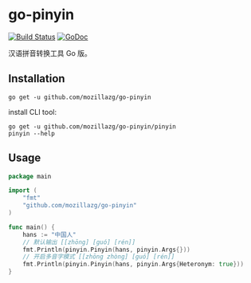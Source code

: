 go-pinyin
=========

[![Build Status](https://travis-ci.org/mozillazg/go-pinyin.svg)](https://travis-ci.org/mozillazg/go-pinyin)
[![GoDoc](https://godoc.org/github.com/mozillazg/go-pinyin?status.svg)](https://godoc.org/github.com/mozillazg/go-pinyin)

汉语拼音转换工具 Go 版。


Installation
------------

```
go get -u github.com/mozillazg/go-pinyin
```

install CLI tool:

```
go get -u github.com/mozillazg/go-pinyin/pinyin
pinyin --help
```

Usage
------

```go
package main

import (
	"fmt"
	"github.com/mozillazg/go-pinyin"
)

func main() {
	hans := "中国人"
    // 默认输出 [[zhōng] [guó] [rén]]
	fmt.Println(pinyin.Pinyin(hans, pinyin.Args{}))
    // 开启多音字模式 [[zhōng zhòng] [guó] [rén]]
	fmt.Println(pinyin.Pinyin(hans, pinyin.Args{Heteronym: true}))
}
```
